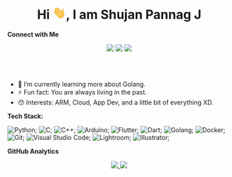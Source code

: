<h1 align="center">Hi <img src="https://raw.githubusercontent.com/ABSphreak/ABSphreak/master/gifs/Hi.gif" width="30px">, I am Shujan Pannag J</h1>

**Connect with Me**

<p align="center">
<a href="https://www.linkedin.com/in/shujan-pannag-a1370b18a/"><img src=https://img.icons8.com/fluent/48/000000/linkedin.png"/></a>
<a href="mailto:shujanpannag@gmail.com"><img src="https://img.icons8.com/color/48/000000/gmail-login.png"/></a>
<a href="https://www.instagram.com/shujan_pannag/"><img src="https://img.icons8.com/fluent/48/000000/instagram-new.png"/></a>
</p>

<br/>
<br/>

- 🌱 I’m currently learning more about Golang.
- ⚡ Fun fact: You are always living in the past.
- 😯 Interests: ARM, Cloud, App Dev, and a little bit of everything XD.

**Tech Stack:**

![Python](https://img.shields.io/badge/-Python-05122A?style=flat&logo=python);
![C](https://img.shields.io/badge/-C-05122A?style=flat&logo=C&logoColor=A8B9CC);
![C++](https://img.shields.io/badge/-C++-05122A?style=flat&logo=C%2B%2B&logoColor=00599C);
![Arduino](https://img.icons8.com/color/240/000000/arduino.png);
![Flutter](https://img.shields.io/badge/Flutter-02569B?style=for-the-badge&logo=flutter&logoColor=white);
![Dart](	https://img.shields.io/badge/Dart-0175C2?style=for-the-badge&logo=dart&logoColor=white);
![Golang](https://img.shields.io/badge/Go-00ADD8?style=for-the-badge&logo=go&logoColor=white);
![Docker](https://img.icons8.com/color/48/000000/docker.pnghttps://img.shields.io/badge/Flask-000000?style=for-the-badge&logo=flask&logoColor=white);
![Git](https://img.shields.io/badge/-Git-05122A?style=flat&logo=git);
![Visual Studio Code](https://img.shields.io/badge/-Visual%20Studio%20Code-05122A?style=flat&logo=visual-studio-code&logoColor=007ACC);
![Lightroom](https://img.icons8.com/color/48/000000/adobe-lightroom.png);
![Illustrator](https://img.shields.io/badge/-Illustrator-05122A?style=flat&logo=adobe-illustrator);


**GitHub Analytics**

<p align="center">
<a href="https://github.com/AVS1508">
  <img height="180em" src="https://github-readme-stats-eight-theta.vercel.app/api?username=AVS1508&show_icons=true&theme=algolia&include_all_commits=true&count_private=true"/>
  <img height="180em" src="https://github-readme-stats-eight-theta.vercel.app/api/top-langs/?username=AVS1508&layout=compact&langs_count=8&theme=algolia"/>
</a>
</p>
